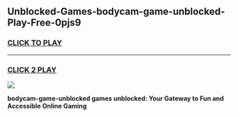 
## Unblocked-Games-bodycam-game-unblocked-Play-Free-0pjs9
<h3>
<a href="https://premium76.site?title=bodycam-game-unblocked&ref=10A">CLICK TO PLAY</a></h3>
<hr>

<h3>
<a href="https://premium76.site?title=bodycam-game-unblocked&ref=10A">CLICK 2 PLAY</a>
  
</h3>

<a href="https://premium76.site?title=bodycam-game-unblocked&ref=10A"><img src="https://clearcache.store/games.png"></a>


**bodycam-game-unblocked games unblocked: Your Gateway to Fun and Accessible Online Gaming**
